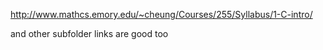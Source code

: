 http://www.mathcs.emory.edu/~cheung/Courses/255/Syllabus/1-C-intro/

and other subfolder links are good too
